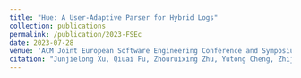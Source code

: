 ```yaml
---
title: "Hue: A User-Adaptive Parser for Hybrid Logs"
collection: publications
permalink: /publication/2023-FSEc
date: 2023-07-28
venue: 'ACM Joint European Software Engineering Conference and Symposium on the Foundations of Software Engineering'
citation: "Junjielong Xu, Qiuai Fu, Zhouruixing Zhu, Yutong Cheng, Zhijing Li, Yuchi Ma, Pinjia He*. <br><i>ESEC/FSE'23: Joint European Software Engineering Conference and Symposium on the Foundations of Software Engineering</i>"
---
```

